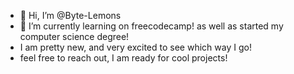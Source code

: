 - 👋 Hi, I’m @Byte-Lemons
- 🌱 I’m currently learning on freecodecamp! as well as started my computer science degree!
-  I am pretty new, and very excited to see which way I go!
- feel free to reach out, I am ready for cool projects!

<!---
Byte-Lemons/Byte-Lemons is a ✨ special ✨ repository because its `README.md` (this file) appears on your GitHub profile.
You can click the Preview link to take a look at your changes.
--->
